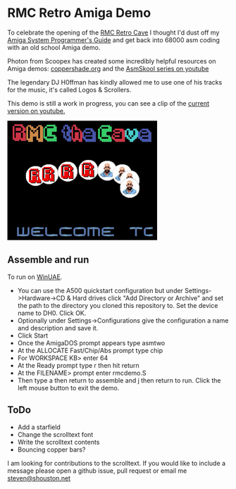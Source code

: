 # RMC Retro Amiga Demo

To celebrate the opening of the [RMC Retro Cave](https://www.rmcretro.com/visit-the-cave) I thought I'd dust off my [Amiga System Programmer's Guide](https://archive.org/details/Amiga_System_Programmers_Guide_1988_Abacus) and get back into 68000 asm coding with an old school Amiga demo.

Photon from Scoopex has created some incredibly helpful resources on Amiga demos: [coppershade.org](http://coppershade.org/) and the [AsmSkool series on youtube](https://www.youtube.com/playlist?list=PLtjBEWQ66xeLEqAUssJEDQRV1cbQR2-xk)

The legendary DJ H0ffman has kindly allowed me to use one of his tracks for the music, it's called Logos & Scrollers.

This demo is still a work in progress, you can see a clip of the [current version on youtube.](https://www.youtube.com/watch?v=a2sXai7aqsA)

[![current version](./media/screenshot.jpg)](https://www.youtube.com/watch?v=a2sXai7aqsA)

## Assemble and run
To run on [WinUAE](https://www.winuae.net/). 
* You can use the A500 quickstart configuration but under Settings->Hardware->CD & Hard drives click "Add Directory or Archive" and set the path to the directory you cloned this repository to. Set the device name to DH0. Click OK.
* Optionally under Settings->Configurations give the configuration a name and description and save it.
* Click Start
* Once the AmigaDOS prompt appears type asmtwo
* At the ALLOCATE Fast/Chip/Abs prompt type chip
* For WORKSPACE KB> enter 64
* At the Ready prompt type r then hit return
* At the FILENAME> prompt enter rmcdemo.S
* Then type a then return to assemble and j then return to run. Click the left mouse button to exit the demo.

## ToDo
* Add a starfield
* Change the scrolltext font
* Write the scrolltext contents
* Bouncing copper bars?

I am looking for contributions to the scrolltext. If you would like to include a message please open a github issue, pull request or email me steven@shouston.net